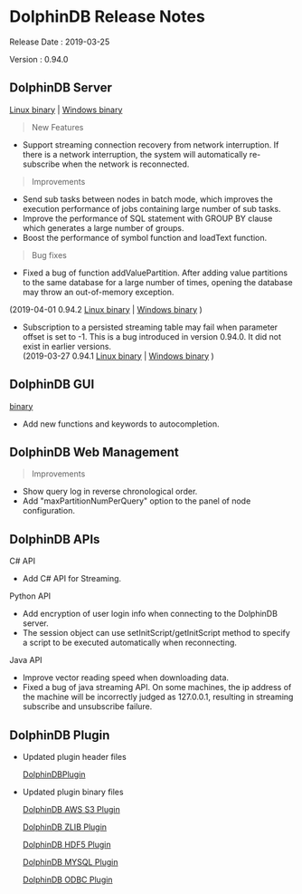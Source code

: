 # DolphinDB Release Notes

Release Date : 2019-03-25

Version : 0.94.0

## DolphinDB Server
[Linux binary](http://www.dolphindb.com/downloads/DolphinDB_Linux_V0.94.0.zip) | [Windows binary](http://www.dolphindb.com/downloads/DolphinDB_Win_V0.94.0.zip)

> New Features

* Support streaming connection recovery from network interruption. If there is a network interruption, the system will automatically re-subscribe when the network is reconnected.

> Improvements

* Send sub tasks between nodes in batch mode, which improves the execution performance of jobs containing large number of sub tasks.
* Improve the performance of SQL statement with GROUP BY clause which generates a large number of groups.
* Boost the performance of symbol function and loadText function.

> Bug fixes

* Fixed a bug of function addValuePartition. After adding value partitions to the same database for a large number of times, opening the database may throw an out-of-memory exception.

(2019-04-01 0.94.2 [Linux binary](http://www.dolphindb.com/downloads/DolphinDB_Linux_V0.94.2.zip) | [Windows binary](http://www.dolphindb.com/downloads/DolphinDB_Win_V0.94.2.zip) ) 
* Subscription to a persisted streaming table may fail when parameter offset is set to -1. This is a bug introduced in version 0.94.0. It did not exist in earlier versions.  
(2019-03-27 0.94.1
[Linux binary](http://www.dolphindb.com/downloads/DolphinDB_Linux_V0.94.1.zip) | [Windows binary](http://www.dolphindb.com/downloads/DolphinDB_Win_V0.94.1.zip) )
## DolphinDB GUI
[binary](http://www.dolphindb.com/downloads/DolphinDB_GUI_V0.94.zip)

*  Add new functions and keywords to autocompletion.
  

## DolphinDB Web Management

> Improvements

* Show query log in reverse chronological order.
* Add "maxPartitionNumPerQuery" option to the panel of node configuration.

## DolphinDB APIs

C# API

* Add C# API for Streaming.

Python API

* Add encryption of user login info when connecting to the DolphinDB server.
* The session object can use setInitScript/getInitScript method to specify a script to be executed automatically when reconnecting.

Java API

* Improve vector reading speed when downloading data.
* Fixed a bug of java streaming API. On some machines, the ip address of the machine will be incorrectly judged as 127.0.0.1, resulting in streaming subscribe and unsubscribe failure.


## DolphinDB Plugin

* Updated plugin header files
  
    [DolphinDBPlugin](https://github.com/dolphindb/release/raw/master/0.94/DolphinDB_Plugin_V0.94.0_src.zip)

* Updated plugin binary files

    [DolphinDB AWS S3 Plugin](http://www.dolphindb.com/downloads/AWSS3_V0.94.0.zip)

    [DolphinDB ZLIB Plugin](http://www.dolphindb.com/downloads/ZLIB_V0.94.0.zip)

    [DolphinDB HDF5 Plugin](http://www.dolphindb.com/downloads/HDF5_V0.94.0.zip)

    [DolphinDB MYSQL Plugin](http://www.dolphindb.com/downloads/MYSQL_V0.94.0.zip)

    [DolphinDB ODBC Plugin](http://www.dolphindb.com/downloads/ODBC_V0.94.0.zip)


